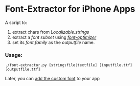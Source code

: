 # Font-Extractor for iPhone Apps

A script to:

1. extract chars from *Localizable.strings*
2. extract a *font subset* using *[font-optimizer][1]* 
3. set its *font family* as the *outputfile* name.

[1]: https://bitbucket.org/philip/font-optimizer/src/

### Usage:
    ./font-extractor.py [stringsfile|textfile] [inputfile.ttf] [outputfile.ttf]

Later, you can [add the custom font][2] to your app

[2]: http://stackoverflow.com/a/2616101/1263403




